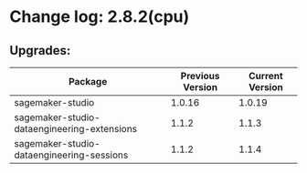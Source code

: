 # Change log: 2.8.2(cpu)

## Upgrades: 

Package | Previous Version | Current Version
---|---|---
sagemaker-studio|1.0.16|1.0.19
sagemaker-studio-dataengineering-extensions|1.1.2|1.1.3
sagemaker-studio-dataengineering-sessions|1.1.2|1.1.4
